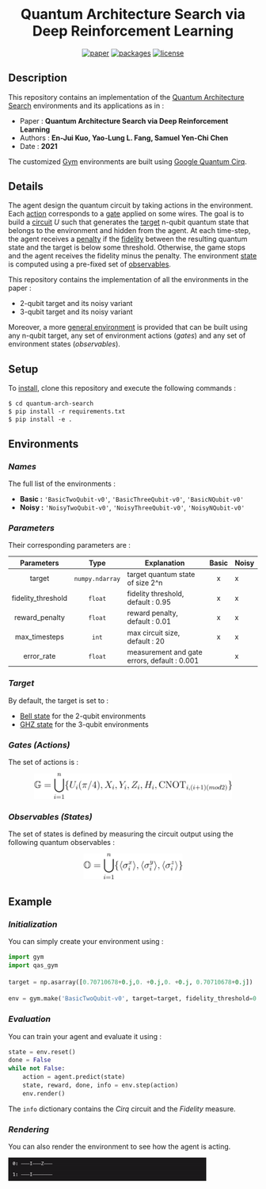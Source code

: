 <h1 align="center" style="margin-top: 0px;"> <b>Quantum Architecture Search via Deep Reinforcement Learning</b></h1>
<div align="center" >

[![paper](https://img.shields.io/static/v1.svg?label=Paper&message=arXiv:2104.07715&color=b31b1b)](https://arxiv.org/abs/2104.07715)
[![packages](https://img.shields.io/static/v1.svg?label=Made%20with&message=Cirq&color=fbc43b)](https://quantumai.google/cirq)
[![license](https://img.shields.io/static/v1.svg?label=License&message=GPL%20v3.0&color=green)](https://www.gnu.org/licenses/gpl-3.0.html)
</div>

## **Description**
This repository contains an implementation of the <ins>Quantum Architecture Search</ins> environments and its applications as in :

- Paper : **Quantum Architecture Search via Deep Reinforcement Learning**
- Authors : **En-Jui Kuo, Yao-Lung L. Fang, Samuel Yen-Chi Chen**
- Date : **2021**

The customized <ins>Gym</ins> environments are built using <ins>Google Quantum Cirq</ins>.

## **Details**
The agent design the quantum circuit by taking actions in the environment. Each <ins>action</ins> corresponds to a <ins>gate</ins> applied on some wires. The goal is to build a <ins>circuit</ins> *U* such that generates the <ins>target</ins> n-qubit quantum state that belongs to the environment and hidden from the agent. At each time-step, the agent receives a <ins>penalty</ins> if the <ins>fidelity</ins> between the resulting quantum state and the target is below some threshold. Otherwise, the game stops and the agent receives the fidelity minus the penalty. The environment <ins>state</ins> is computed using a pre-fixed set of <ins>observables</ins>.

This repository contains the implementation of all the environments in the paper :

- 2-qubit target and its noisy variant
- 3-qubit target and its noisy variant

Moreover, a more <ins>general environment</ins> is provided that can be built using any n-qubit target, any set of environment actions (*gates*) and any set of environment states (*observables*).

## **Setup**
To <ins>install</ins>, clone this repository and execute the following commands :

```
$ cd quantum-arch-search
$ pip install -r requirements.txt
$ pip install -e .
```

## **Environments**

### *Names*
The full list of the environments : 

- **Basic :** `'BasicTwoQubit-v0'`, `'BasicThreeQubit-v0'`, `'BasicNQubit-v0'`
- **Noisy :** `'NoisyTwoQubit-v0'`, `'NoisyThreeQubit-v0'`, `'NoisyNQubit-v0'`

### *Parameters*

Their corresponding parameters are :

| Parameters | Type | Explanation | Basic | Noisy |
|:-:|:-:|-|:-:|-|
| target | ``numpy.ndarray`` | target quantum state of size 2^n | x | x |
| fidelity_threshold | `float` | fidelity threshold, default : 0.95 | x | x |
| reward_penalty | `float` | reward penalty, default : 0.01 | x | x |
| max_timesteps | `int` | max circuit size, default : 20 | x | x |
| error_rate | `float` | measurement and gate errors, default : 0.001 |  | x |

### *Target*

By default, the target is set to :

- <ins>Bell state</ins> for the 2-qubit environments
- <ins>GHZ state</ins>  for the 3-qubit environments


### *Gates (Actions)*
The set of actions is :

<center><img src="./render/gates.svg" width="400"></center>

<!-- $ \mathbb{G}=\bigcup_{i=1}^n \{ U_i(\pi/4) , X_i, Y_i, Z_i, H_i, \text{CNOT}_{i,(i+1)(mod2)} \}$ -->

### *Observables (States)*
The set of states is defined by measuring the circuit output using the following quantum observables :

<center><img src="./render/observables.svg" width="200"></center>

<!-- $$ \mathbb{O}=\bigcup_{i=1}^n \{ \langle \sigma_i^x \rangle, \langle \sigma_i^y \rangle, \langle \sigma_i^z \rangle\}$$ -->

## **Example**

### *Initialization*

You can simply create your environment using : 

```python
import gym
import qas_gym

target = np.asarray([0.70710678+0.j,0. +0.j,0. +0.j, 0.70710678+0.j])

env = gym.make('BasicTwoQubit-v0', target=target, fidelity_threshold=0.95)
```

### *Evaluation*

You can train your agent and evaluate it using :

```python
state = env.reset()
done = False
while not False:
    action = agent.predict(state)
    state, reward, done, info = env.step(action)
    env.render()
```

The `info` dictionary contains the *Cirq* circuit and the *Fidelity* measure. 

### *Rendering*
You can also render the environment to see how the agent is acting.

<img src="./render/env.gif" width="400">